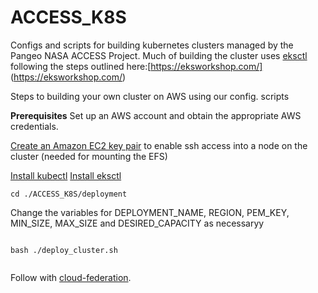 # ACCESS_K8S
Configs and scripts for building kubernetes clusters managed by the Pangeo NASA ACCESS Project. Much of building the cluster uses [eksctl](https://github.com/weaveworks/eksctl) following the steps outlined here:[https://eksworkshop.com/] (https://eksworkshop.com/)

Steps to building your own cluster on AWS using our config. scripts


**Prerequisites**
Set up an AWS account and obtain the appropriate AWS credentials. 

[Create an Amazon EC2 key pair](https://docs.aws.amazon.com/AWSEC2/latest/UserGuide/ec2-key-pairs.html#having-ec2-create-your-key-pair) to enable ssh access into a node on the cluster (needed for mounting the EFS)

[Install kubectl](https://eksworkshop.com/prerequisites/k8stools/) 
[Install eksctl](https://eksworkshop.com/eksctl/prerequisites/)  
 

```
cd ./ACCESS_K8S/deployment

```
Change the variables for DEPLOYMENT_NAME, REGION, PEM_KEY, MIN_SIZE, MAX_SIZE and DESIRED_CAPACITY as necessaryy

```

bash ./deploy_cluster.sh
 
```
 
Follow with [cloud-federation](https://github.com/pangeo-data/pangeo-cloud-federation). 

